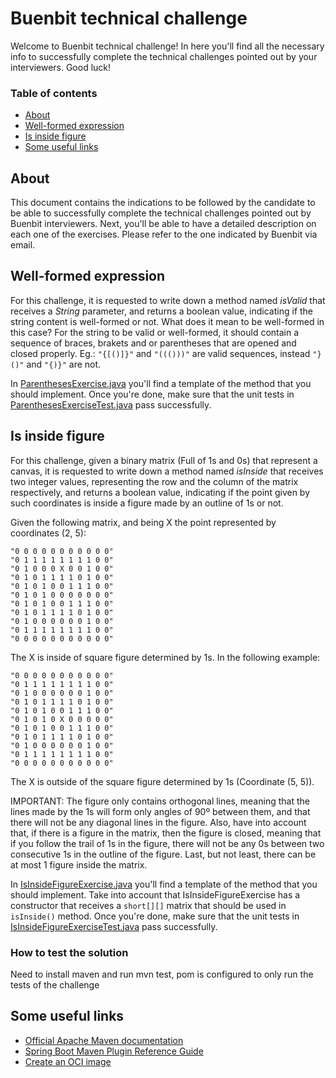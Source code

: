# Buenbit technical challenge
Welcome to Buenbit technical challenge! In here you'll find all the necessary info to successfully complete the
technical challenges pointed out by your interviewers. Good luck!

### Table of contents
* [About](#about)
* [Well-formed expression](#well-formed-expression)
* [Is inside figure](#is-inside-figure)
* [Some useful links](#some-useful-links)

## About
This document contains the indications to be followed by the candidate to be able to successfully complete the technical
challenges pointed out by Buenbit interviewers.
Next, you'll be able to have a detailed description on each one of the exercises. Please refer to the one indicated by
Buenbit via email.

## Well-formed expression
For this challenge, it is requested to write down a method named *isValid* that receives a *String* parameter, and
returns a boolean value, indicating if the string content is well-formed or not. What does it mean to be well-formed in
this case? For the string to be valid or well-formed, it should contain a sequence of braces, brakets and or parentheses
that are opened and closed properly. Eg.: `"{[()]}"` and `"((()))"` are valid sequences, instead `"}()"` and `"{)}"` are
not.

In [ParenthesesExercise.java](https://github.com/buenbit/exercise/blob/master/src/main/java/com/buenbit/exercise/ParenthesesExercise.java)
you'll find a  template of the method that you should implement. Once you're done, make sure that the unit tests in
[ParenthesesExerciseTest.java](https://github.com/buenbit/exercise/blob/master/src/test/java/com/buenbit/exercise/ParenthesesExerciseTest.java) pass successfully.

## Is inside figure
For this challenge, given a binary matrix (Full of 1s and 0s) that represent a canvas, it is requested to write down a
method named *isInside* that receives two integer values, representing the row and the column of the matrix
respectively, and returns a boolean value, indicating if the point given by such coordinates is inside a figure made by
an outline of 1s or not.

Given the following matrix, and being X the point represented by coordinates (2, 5):
```
"0 0 0 0 0 0 0 0 0 0 0"
"0 1 1 1 1 1 1 1 1 0 0"
"0 1 0 0 0 X 0 0 1 0 0"
"0 1 0 1 1 1 1 0 1 0 0"
"0 1 0 1 0 0 1 1 1 0 0"
"0 1 0 1 0 0 0 0 0 0 0"
"0 1 0 1 0 0 1 1 1 0 0"
"0 1 0 1 1 1 1 0 1 0 0"
"0 1 0 0 0 0 0 0 1 0 0"
"0 1 1 1 1 1 1 1 1 0 0"
"0 0 0 0 0 0 0 0 0 0 0"
```
The X is inside of square figure determined by 1s. In the following example: 
```
"0 0 0 0 0 0 0 0 0 0 0"
"0 1 1 1 1 1 1 1 1 0 0"
"0 1 0 0 0 0 0 0 1 0 0"
"0 1 0 1 1 1 1 0 1 0 0"
"0 1 0 1 0 0 1 1 1 0 0"
"0 1 0 1 0 X 0 0 0 0 0"
"0 1 0 1 0 0 1 1 1 0 0"
"0 1 0 1 1 1 1 0 1 0 0"
"0 1 0 0 0 0 0 0 1 0 0"
"0 1 1 1 1 1 1 1 1 0 0"
"0 0 0 0 0 0 0 0 0 0 0"
```
The X is outside of the square figure determined by 1s (Coordinate (5, 5)).

IMPORTANT: The figure only contains orthogonal lines, meaning that the lines made by the 1s will form only angles of 90º
between them, and that there will not be any diagonal lines in the figure. Also, have into account that, if there is a
figure in the matrix, then the figure is closed, meaning that if you follow the trail of 1s in the figure, there will
not be any 0s between two consecutive 1s in the outline of the figure. Last, but not least, there can be at most 1
figure inside the matrix.

In [IsInsideFigureExercise.java](https://github.com/buenbit/exercise/blob/master/src/main/java/com/buenbit/exercise/IsInsideFigureExercise.java) you'll find a
template of the method that you should implement. Take into account that IsInsideFigureExercise has a constructor that
receives a `short[][]` matrix that should be used in `isInside()` method. Once you're done, make sure that the unit
tests in [IsInsideFigureExerciseTest.java](https://github.com/buenbit/exercise/blob/master/src/main/java/com/buenbit/exercise/IsInsideFigureExerciseTest.java)
pass successfully.

### How to test the solution
Need to install maven and run mvn test, pom is configured to only run the tests of the challenge
## Some useful links
* [Official Apache Maven documentation](https://maven.apache.org/guides/index.html)
* [Spring Boot Maven Plugin Reference Guide](https://docs.spring.io/spring-boot/docs/2.7.3/maven-plugin/reference/html/)
* [Create an OCI image](https://docs.spring.io/spring-boot/docs/2.7.3/maven-plugin/reference/html/#build-image)


